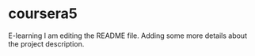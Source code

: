 # coursera5
E-learning
I am editing the README file. Adding some more details about the project description.
